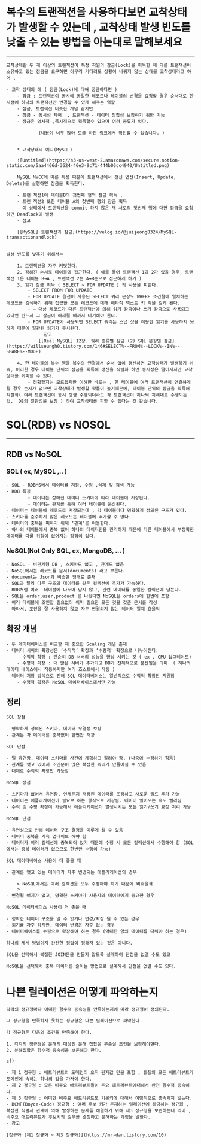 # 복수의 트랜잭션을 사용하다보면 교착상태가 발생할 수 있는데 , 교착상태 발생 빈도를 낮출 수 있는 방법을 아는대로 말해보세요

---

    교착상태란 두 개 이상의 트랜잭션이 특정 자원의 잠금(Lock)을 획득한 채 다른 트랜잭션이 소유하고 있는 잠금을 요구하면 아무리 기다려도 상황이 바뀌지 않는 상태를 교착상태라고 하며 ,

    - 교착 상태의 예 ( 잠금(Lock)에 대해 궁금하다면 )
        - 잠금 : 트랜잭션이 동시에 동일한 레코드나 테이블의 변경을 요청할 경우 순서대로 한 시점에 하나의 트랜잭션만 변경할 수 있게 해주는 역할
        - 잠금, 트랜잭션 비슷한 개념 같지만
        - 잠금 - 동시성 제어  , 트랜잭션 - 데이터 정합성 보장하기 위한 기능
        - 잠금은 명시적 ,묵시적으로 획득할수 있으며 여러 종류가 있다.

                (내용이 너무 많아 토글 하단 링크에서 확인할 수 있습니다. )


        * 교착상태의 예시(MySQL)

        ![Untitled](https://s3-us-west-2.amazonaws.com/secure.notion-static.com/5aa4466d-3624-46e3-9c71-444b06cc4940/Untitled.png)

        MySQL MVCC에 따른 특성 때문에 트랜잭션에서 갱신 연산(Insert, Update, Delete)를 실행하면 잠금을 획득한다.

        - 트랜 잭션1이 테이블B의 첫번째 행의 잠금 획득 ,
        - 트랜 잭션2 또한 테이블 A의 첫번째 행의 잠금 획득
        - 이 상태에서 트랜잭션을 commit 하지 않은 채 서로의 첫번째 행에 대한 잠금을 요청하면 Deadlock이 발생
        - 참고

        [[MySQL] 트랜잭션과 잠금](https://velog.io/@juijeong8324/MySQL-transactionandlock)


    발생 빈도를 낮추기 위해서는

        1. 트랜잭션을 자주 커밋한다.
        2. 정해진 순서로 테이블에 접근한다. ( 예를 들어 트랜잭션 1과 2가 있을 경우, 트랜잭션 1은 테이블 B→A , 트랜잭션 2는 A→B순으로 접근하게 하기 )
        3. 읽기 잠금 획득 ( SELECT ~ FOR UPDATE ) 의 사용을 피한다.
            - SELECT FROM FOR UPDATE
            - FOR UPDATE 옵션이 사용된 SELECT 쿼리 문장도 WHERE 조건절에 일치하는 레코드를 검색하기 위해 접근한 모든 레코드에 대해 배타적 넥스트 키 락을 걸게 된다.
            - → 대상 레코드가 다른 트랜잭션에 의해 읽기 잠금이나 쓰기 잠금으로 사용되고 있다면 반드시 그 잠금이 해제될 때까지 대기해야 한다.
            - FOR UPDATE가 사용되면 SELECT 쿼리는 스냅 샷을 이용한 읽기를 사용하지 못하기 때문에 일관된 읽기가 무시된다.
                - 참고
                [[Real MySQL] 12장. 쿼리 종류별 잠금 (2) SQL 문장별 잠금](https://willseungh0.tistory.com/146#SELECT%--FROM%--LOCK%--IN%--SHARE%--MODE)

        4. 한 테이블의 복수 행을 복수의 연결에서 순서 없이 갱신하면 교착상태가 발생하기 쉬워, 이러한 경우 테이블 단위의 잠금을 획득해 갱신을 직렬화 하면 동시성은 떨어지지만 교착상태를 회피할 수 있다.
            - 정확할지는 모르겠지만 이해한 바로는 , 한 테이블에 여러 트랜잭션이 연결하게 될 경우 순서가 없으면 교착상태가 발생할 확률이 높기때문에, 테이블 단위의 잠금을 획득해 직렬화( 여러 트랜잭션이 동시 병행 수행되더라도 각 트랜잭션이 하나씩 차례대로 수행되는 것,  DB의 일관성을 보장 ) 하여 교착상태를 피할 수 있다는 것 같습니다.

# SQL(RDB) vs NOSQL

---

## RDB vs NoSQL

### SQL ( ex, MySQL ,.. )

    - SQL - RDBMS에서 데이터를 저장, 수정 ,삭제 및 검색 가능
    - RDB 특징
            - 데이터는 정해진 데이터 스키마에 따라 테이블에 저장된다.
            - 데이터는 관계를 통해 여러 테이블에 분산된다.
    - 데이터는 테이블에 레코드로 저장되는데 , 각 테이블마다 명확하게 정의된 구조가 있다.
    - 스키마를 준수하지 않은 레코드는 테이블에 추가할 수 없다.
    - 데이터의 중복을 피하기 위해 ‘관계’를 이용한다.
    - 하나의 테이블에서 중복 없이 하나의 데이터만을 관리하기 때문에 다른 테이블에서 부정확한 데이터를 다룰 위험이 없어지는 장점이 있다.

### NoSQL(Not Only SQL, ex, MongoDB, … )

    - NoSQL - 비관계형 DB , 스키마도 없고 , 관계도 없음
    - NoSQL에서는 레코드를 문서(documents) 라고 부른다.
    - document는 Json과 비슷한 형태로 존재
    - SQL과 달리 다른 구조의 데이터를 같은 컬렉션에 추가가 가능하다.
    - RDB처럼 여러  테이블에 나누어 담지 않고, 관련 데이터를 동일한 컬렉션에 담는다.
    - SQL은 order,user,product 를 나눴다면 NoSQL은 orders에 한번에 포함
    - 여러 테이블에 조인할 필요없이 이미 필요한 모든 것을 갖춘 문서를 작성
    - 따라서, 조인을 잘 사용하지 않고 자주 변경되지 않는 데이터 일때 효율적

## 확장 개념

    - 두 데이터베이스를 비교할 때 중요한 Scaling 개념 존재
    - 데이터 서버의 확장성은 ‘수직적’ 확장과 ‘수평적' 확장으로 나누어진다.
        - 수직적 확장 : 단순히 DB 서버의 성능을 향상 시키는 것 ( ex , CPU 업그레이드)
        - 수평적 확장 : 더 많은 서버가 추가되고 DB가 전체적으로 분산됨을 의미  ( 하나의 데이터 베이스에서 작동하지만 여러 호스트에서 작동 )
    - 데이터 저장 방식으로 인해 SQL 데이터베이스는 일반적으로 수직적 확장만 지원함
        - 수평적 확장은 NoSQL 데이터베이스에서만 가능

## 정리

    SQL 장점

    - 명확하게 정의된 스키마, 데이터 무결성 보장
    - 관계는 각 데이터를 중복없이 한번만 저장

    SQL 단점

    - 덜 유연함. 데이터 스키마를 사전에 계획하고 알려야 함. (나중에 수정하기 힘듬)
    - 관계를 맺고 있어서 조인문이 많은 복잡한 쿼리가 만들어질 수 있음
    - 대체로 수직적 확장만 가능함

    NoSQL 장점

    - 스키마가 없어서 유연함. 언제든지 저장된 데이터를 조정하고 새로운 필드 추가 가능
    - 데이터는 애플리케이션이 필요로 하는 형식으로 저장됨. 데이터 읽어오는 속도 빨라짐
    - 수직 및 수평 확장이 가능해서 애플리케이션이 발생시키는 모든 읽기/쓰기 요청 처리 가능

    NoSQL 단점

    - 유연성으로 인해 데이터 구조 결정을 미루게 될 수 있음
    - 데이터 중복을 계속 업데이트 해야 함
    - 데이터가 여러 컬렉션에 중복되어 있기 때문에 수정 시 모든 컬렉션에서 수행해야 함 (SQL에서는 중복 데이터가 없으므로 한번만 수행이 가능)

    SQL 데이터베이스 사용이 더 좋을 때

    - 관계를 맺고 있는 데이터가 자주 변경되는 애플리케이션의 경우

        > NoSQL에서는 여러 컬렉션을 모두 수정해야 하기 때문에 비효율적
        >
    - 변경될 여지가 없고, 명확한 스키마가 사용자와 데이터에게 중요한 경우

    NoSQL 데이터베이스 사용이 더 좋을 때

    - 정확한 데이터 구조를 알 수 없거나 변경/확장 될 수 있는 경우
    - 읽기를 자주 하지만, 데이터 변경은 자주 없는 경우
    - 데이터베이스를 수평으로 확장해야 하는 경우 (막대한 양의 데이터를 다뤄야 하는 경우)

    하나의 제시 방법이지 완전한 정답이 정해져 있는 것은 아니다.

    SQL을 선택해서 복잡한 JOIN문을 만들지 않도록 설계하여 단점을 없앨 수도 있고

    NoSQL을 선택해서 중복 데이터를 줄이는 방법으로 설계해서 단점을 없앨 수도 있다.

# 나쁜 릴레이션은 어떻게 파악하는지

    각각의 정규형마다 어떠한 함수적 종속성을 만족하는지에 따라 정규형이 정의된다.

    그 정규형을 만족하지 못하는 정규형은 나쁜 릴레이션으로 파악한다.

    각 정규형은 다음의 조건을 만족해야 한다.

    1. 각각의 정규형은 분해의 대상인 분해 집합은 무손실 조인을 보장해야한다.
    2. 분해집합은 함수적 종속성을 보존해야 한다.

    cf)

    - 제 1 정규형 : 애트리뷰트의 도메인이 오직 원자값 만을 포함 , 튜플의 모든 애트리뷰트가 도메인에 속하는 하나의 값을 가져야 한다.
    - 제 2 정규형 : 모든 비주요 애트리뷰트들이 주요 애트리뷰트에대해서 완전 함수적 종속이다.
    - 제 3 정규형 : 어떠한 비주요 애트리뷰트도 기본키에 대해서 이행적으로 종속되지 않는다.
    - BCNF(Boyce-Codd) 정규형 : 여러 후보 키가 존재하는 릴레이션에 해당하는 정규화 , 복잡한 식별자 관계에 의해 발생하는 문제를 해결하기 위해 제3 정규형을 보완하는데 의미 ,  비주요 애트리뷰트가 후보키의 일부를 결정하고 분해하는 과정을 말한다.
    - 참고

    [정규화 (제1 정규화 ~ 제3 정규화)](https://mr-dan.tistory.com/10)

